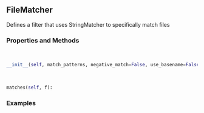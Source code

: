 ## <a id="RynLib.RynUtils.FileMatcher.FileMatcher">FileMatcher</a>
Defines a filter that uses StringMatcher to specifically match files

### Properties and Methods
<a id="RynLib.RynUtils.FileMatcher.FileMatcher.__init__">&nbsp;</a>
```python
__init__(self, match_patterns, negative_match=False, use_basename=False): 
```

<a id="RynLib.RynUtils.FileMatcher.FileMatcher.matches">&nbsp;</a>
```python
matches(self, f): 
```

### Examples
